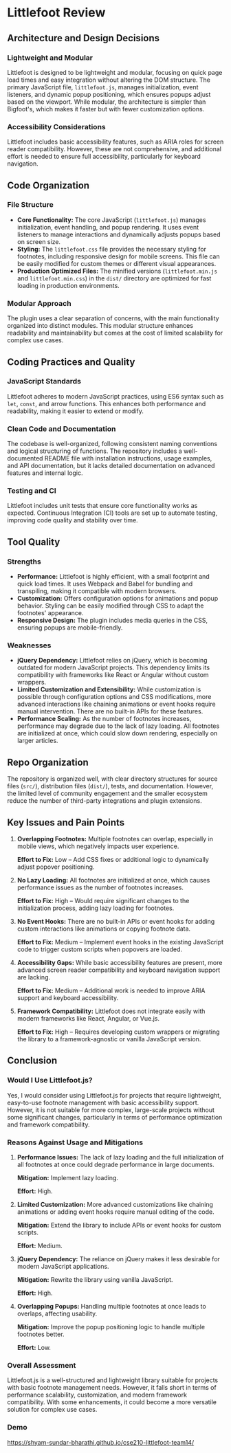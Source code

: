 # Littlefoot Review

## Architecture and Design Decisions

### Lightweight and Modular
Littlefoot is designed to be lightweight and modular, focusing on quick page load times and easy integration without altering the DOM structure. The primary JavaScript file, `littlefoot.js`, manages initialization, event listeners, and dynamic popup positioning, which ensures popups adjust based on the viewport. While modular, the architecture is simpler than Bigfoot's, which makes it faster but with fewer customization options.

### Accessibility Considerations
Littlefoot includes basic accessibility features, such as ARIA roles for screen reader compatibility. However, these are not comprehensive, and additional effort is needed to ensure full accessibility, particularly for keyboard navigation.

## Code Organization

### File Structure
- **Core Functionality:** The core JavaScript (`littlefoot.js`) manages initialization, event handling, and popup rendering. It uses event listeners to manage interactions and dynamically adjusts popups based on screen size.
- **Styling:** The `littlefoot.css` file provides the necessary styling for footnotes, including responsive design for mobile screens. This file can be easily modified for custom themes or different visual appearances.
- **Production Optimized Files:** The minified versions (`littlefoot.min.js` and `littlefoot.min.css`) in the `dist/` directory are optimized for fast loading in production environments.

### Modular Approach
The plugin uses a clear separation of concerns, with the main functionality organized into distinct modules. This modular structure enhances readability and maintainability but comes at the cost of limited scalability for complex use cases.

## Coding Practices and Quality

### JavaScript Standards
Littlefoot adheres to modern JavaScript practices, using ES6 syntax such as `let`, `const`, and arrow functions. This enhances both performance and readability, making it easier to extend or modify.

### Clean Code and Documentation
The codebase is well-organized, following consistent naming conventions and logical structuring of functions. The repository includes a well-documented README file with installation instructions, usage examples, and API documentation, but it lacks detailed documentation on advanced features and internal logic.

### Testing and CI
Littlefoot includes unit tests that ensure core functionality works as expected. Continuous Integration (CI) tools are set up to automate testing, improving code quality and stability over time.

## Tool Quality

### Strengths
- **Performance:** Littlefoot is highly efficient, with a small footprint and quick load times. It uses Webpack and Babel for bundling and transpiling, making it compatible with modern browsers.
- **Customization:** Offers configuration options for animations and popup behavior. Styling can be easily modified through CSS to adapt the footnotes' appearance.
- **Responsive Design:** The plugin includes media queries in the CSS, ensuring popups are mobile-friendly.

### Weaknesses
- **jQuery Dependency:** Littlefoot relies on jQuery, which is becoming outdated for modern JavaScript projects. This dependency limits its compatibility with frameworks like React or Angular without custom wrappers.
- **Limited Customization and Extensibility:** While customization is possible through configuration options and CSS modifications, more advanced interactions like chaining animations or event hooks require manual intervention. There are no built-in APIs for these features.
- **Performance Scaling:** As the number of footnotes increases, performance may degrade due to the lack of lazy loading. All footnotes are initialized at once, which could slow down rendering, especially on larger articles.

## Repo Organization

The repository is organized well, with clear directory structures for source files (`src/`), distribution files (`dist/`), tests, and documentation. However, the limited level of community engagement and the smaller ecosystem reduce the number of third-party integrations and plugin extensions.

## Key Issues and Pain Points

1. **Overlapping Footnotes:** Multiple footnotes can overlap, especially in mobile views, which negatively impacts user experience.
   
   **Effort to Fix:** Low – Add CSS fixes or additional logic to dynamically adjust popover positioning.

2. **No Lazy Loading:** All footnotes are initialized at once, which causes performance issues as the number of footnotes increases.
   
   **Effort to Fix:** High – Would require significant changes to the initialization process, adding lazy loading for footnotes.

3. **No Event Hooks:** There are no built-in APIs or event hooks for adding custom interactions like animations or copying footnote data.
   
   **Effort to Fix:** Medium – Implement event hooks in the existing JavaScript code to trigger custom scripts when popovers are loaded.

4. **Accessibility Gaps:** While basic accessibility features are present, more advanced screen reader compatibility and keyboard navigation support are lacking.
   
   **Effort to Fix:** Medium – Additional work is needed to improve ARIA support and keyboard accessibility.

5. **Framework Compatibility:** Littlefoot does not integrate easily with modern frameworks like React, Angular, or Vue.js.
   
   **Effort to Fix:** High – Requires developing custom wrappers or migrating the library to a framework-agnostic or vanilla JavaScript version.

## Conclusion

### Would I Use Littlefoot.js?

Yes, I would consider using Littlefoot.js for projects that require lightweight, easy-to-use footnote management with basic accessibility support. However, it is not suitable for more complex, large-scale projects without some significant changes, particularly in terms of performance optimization and framework compatibility.

### Reasons Against Usage and Mitigations

1. **Performance Issues:** The lack of lazy loading and the full initialization of all footnotes at once could degrade performance in large documents.
   
   **Mitigation:** Implement lazy loading.
   
   **Effort:** High.

2. **Limited Customization:** More advanced customizations like chaining animations or adding event hooks require manual editing of the code.
   
   **Mitigation:** Extend the library to include APIs or event hooks for custom scripts.
   
   **Effort:** Medium.

3. **jQuery Dependency:** The reliance on jQuery makes it less desirable for modern JavaScript applications.
   
   **Mitigation:** Rewrite the library using vanilla JavaScript.
   
   **Effort:** High.

4. **Overlapping Popups:** Handling multiple footnotes at once leads to overlaps, affecting usability.
   
   **Mitigation:** Improve the popup positioning logic to handle multiple footnotes better.
   
   **Effort:** Low.

### Overall Assessment

Littlefoot.js is a well-structured and lightweight library suitable for projects with basic footnote management needs. However, it falls short in terms of performance scalability, customization, and modern framework compatibility. With some enhancements, it could become a more versatile solution for complex use cases.

### Demo
https://shyam-sundar-bharathi.github.io/cse210-littlefoot-team14/
